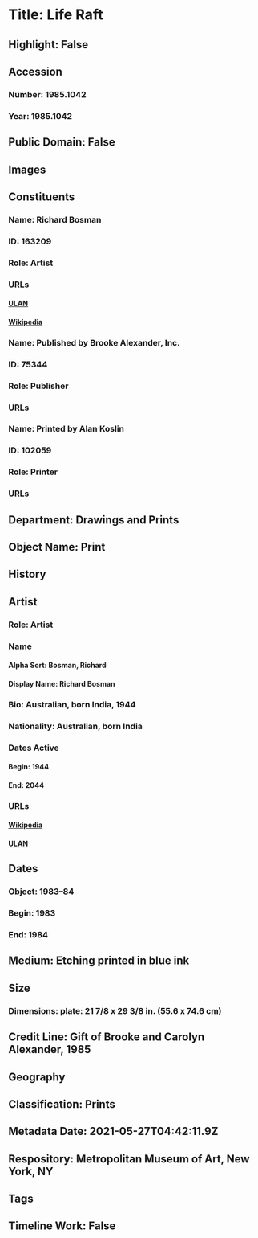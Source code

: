 # Title: Life Raft
## Highlight: False
## Accession
### Number: 1985.1042
### Year: 1985.1042
## Public Domain: False
## Images
## Constituents
### Name: Richard Bosman
### ID: 163209
### Role: Artist
### URLs
#### [ULAN](http://vocab.getty.edu/page/ulan/500010976)
#### [Wikipedia](https://www.wikidata.org/wiki/Q21071066)
### Name: Published by Brooke Alexander, Inc.
### ID: 75344
### Role: Publisher
### URLs
### Name: Printed by Alan Koslin
### ID: 102059
### Role: Printer
### URLs
## Department: Drawings and Prints
## Object Name: Print
## History
## Artist
### Role: Artist
### Name
#### Alpha Sort: Bosman, Richard
#### Display Name: Richard Bosman
### Bio: Australian, born India, 1944
### Nationality: Australian, born India
### Dates Active
#### Begin: 1944
#### End: 2044
### URLs
#### [Wikipedia](https://www.wikidata.org/wiki/Q21071066)
#### [ULAN](http://vocab.getty.edu/page/ulan/500010976)
## Dates
### Object: 1983–84
### Begin: 1983
### End: 1984
## Medium: Etching printed in blue ink
## Size
### Dimensions: plate: 21 7/8 x 29 3/8 in. (55.6 x 74.6 cm)
## Credit Line: Gift of Brooke and Carolyn Alexander, 1985
## Geography
## Classification: Prints
## Metadata Date: 2021-05-27T04:42:11.9Z
## Respository: Metropolitan Museum of Art, New York, NY
## Tags
## Timeline Work: False